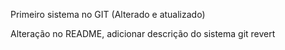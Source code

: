 Primeiro sistema no GIT (Alterado e atualizado)

Alteração no README, adicionar descrição do sistema
git revert
